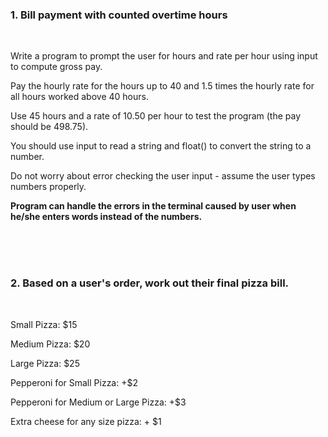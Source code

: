 <h3>1. Bill payment with counted overtime hours</h3>
<br>
<p>Write a program to prompt the user for hours and rate per hour using input to compute gross pay.
<p>Pay the hourly rate for the hours up to 40 and 1.5 times the hourly rate for all hours worked above 40 hours.
<p>Use 45 hours and a rate of 10.50 per hour to test the program (the pay should be 498.75).
<p>You should use input to read a string and float() to convert the string to a number.
<p>Do not worry about error checking the user input - assume the user types numbers properly.
<p><b>Program can handle the errors in the terminal caused by user when he/she enters words instead of the numbers.</b></p>
<br>
<br>
<br>
<h3>2. Based on a user's order, work out their final pizza bill.</h3>
<br>
<p>Small Pizza: $15</p>
<p>Medium Pizza: $20</p>
<p>Large Pizza: $25</p>
<p>Pepperoni for Small Pizza: +$2</p>
<p>Pepperoni for Medium or Large Pizza: +$3</p>
<p>Extra cheese for any size pizza: + $1</p>
